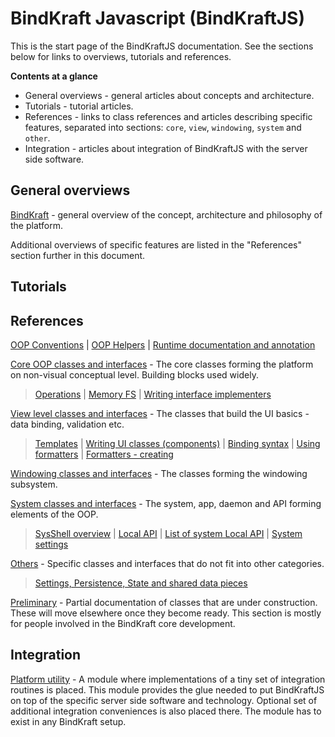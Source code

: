 # BindKraft Javascript (BindKraftJS)

This is the start page of the BindKraftJS documentation. See the sections below for links to overviews, tutorials and references.

**Contents at a glance**

- General overviews - general articles about concepts and architecture.
- Tutorials - tutorial articles.
- References - links to class references and articles describing specific features, separated into sections: `core`, `view`, `windowing`, `system` and `other`.
- Integration - articles about integration of BindKraftJS with the server side software.

## General overviews

[BindKraft](BindKraft.md) - general overview of the concept, architecture and philosophy of the platform.

Additional overviews of specific features are listed in the "References" section further in this document.

## Tutorials

## References

[OOP Conventions](OOPConventions.md) | [OOP Helpers](OOPHelpers.md) | [Runtime documentation and annotation](RuntimeSelfDoc.md)


[Core OOP classes and interfaces](CoreClasses.md) - The core classes forming the platform on non-visual conceptual level. Building blocks used widely.

> [Operations](Operations.md) | [Memory FS](MemoryFS.md) | [Writing interface implementers](WritingInterfaceImplementers.md)

[View level classes and interfaces](ViewClasses.md) - The classes that build the UI basics - data binding, validation etc.

>[Templates](Templates.md) |
 [Writing UI classes (components)](UIClassesWritting.md) |
 [Binding syntax](BindingSyntax.md) | 
 [Using formatters](UsingFormatters.md) | 
 [Formatters - creating](Formatters.md)


[Windowing classes and interfaces](WindowingClasses.md) - The classes forming the windowing subsystem.

[System classes and interfaces](SystemClasses.md) - The system, app, daemon and API forming elements of the OOP.

>[SysShell overview](SysShell.md) | [Local API](LocalAPIs.md) | [List of system Local API](LocalAPIList.md) | [System settings](SystemSettings.md)

[Others](OtherClasses.md) - Specific classes and interfaces that do not fit into other categories.
>[Settings, Persistence, State and shared data pieces](Settings,Persistence,State_and_shared_data_pieces.md)

[Preliminary](Preliminary.md) - Partial documentation of classes that are under construction. These will move elsewhere once they become ready. This section is mostly for people involved in the BindKraft core development.

## Integration

[Platform utility](PlatformUtility.md) - A module where implementations of a tiny set of integration routines is placed. This module provides the glue needed to put BindKraftJS on top of the specific server side software and technology. Optional set of additional integration conveniences is also placed there. The module has to exist in any BindKraft setup.